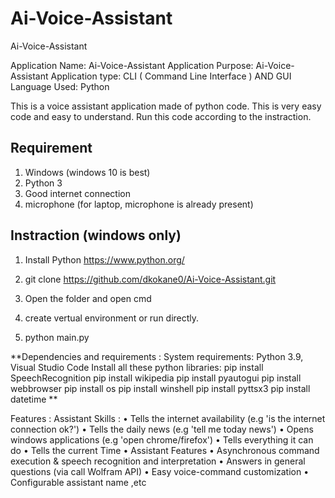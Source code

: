 # Ai-Voice-Assistant
Ai-Voice-Assistant

Application Name: Ai-Voice-Assistant
Application Purpose: Ai-Voice-Assistant
Application type: CLI ( Command Line Interface ) AND GUI 
Language Used: Python


This is a voice assistant application made of python code. This is very easy code and easy to understand. Run this code according to the instraction.

Requirement
--------------------------------------------
1. Windows (windows 10 is best)
2. Python 3
3. Good internet connection
4. microphone (for laptop, microphone is already present)



Instraction (windows only)
--------------------------------------------------------

1. Install Python  https://www.python.org/

2. git clone https://github.com/dkokane0/Ai-Voice-Assistant.git

3. Open the folder and open cmd

4. create vertual environment or run directly.

5. python main.py


**Dependencies and requirements :
System requirements: Python 3.9, Visual Studio Code
Install all these python libraries:
pip install SpeechRecognition
pip install wikipedia
pip install pyautogui
pip install webbrowser
pip install os
pip install winshell
pip install pyttsx3
pip install datetime
**

Features :
Assistant Skills :
•	Tells the internet availability (e.g 'is the internet connection ok?')
•	Tells the daily news (e.g 'tell me today news')
•	Opens windows applications (e.g 'open chrome/firefox')
•	Tells everything it can do
•	Tells the current Time
•	Assistant Features
•	Asynchronous command execution & speech recognition and interpretation
•	Answers in general questions (via call Wolfram API)
•	Easy voice-command customization
•	Configurable assistant name ,etc
